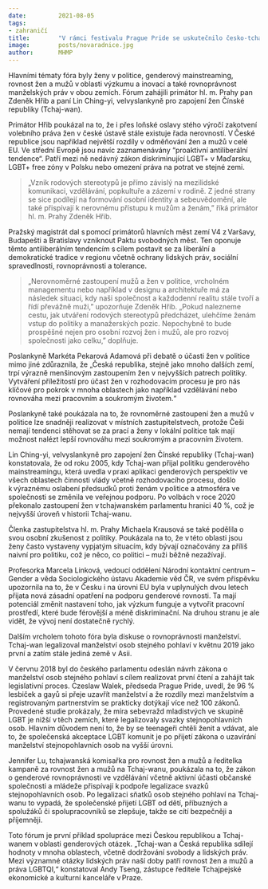 ```yaml
---
date:         2021-08-05
tags:         
- zahraničí
title:        "V rámci festivalu Prague Pride se uskutečnilo česko-tchajwanské online fórum o rovnosti mezi ženami a muži"
image: 	      posts/novaradnice.jpg
author:       MHMP
---
```


Hlavními tématy fóra byly ženy v politice, genderový mainstreaming, rovnost žen a mužů v oblasti výzkumu a inovací a také rovnoprávnost manželských práv v obou zemích. Fórum zahájili primátor hl. m. Prahy pan Zdeněk Hřib a paní Lin Ching-yi, velvyslankyně pro zapojení žen Čínské republiky (Tchaj-wan). 

Primátor Hřib poukázal na to, že i přes loňské oslavy stého výročí zakotvení volebního práva žen v české ústavě stále existuje řada nerovností. V České republice jsou například největší rozdíly v odměňování žen a mužů v celé EU. Ve střední Evropě jsou navíc zaznamenávány “proaktivní antiliberální tendence“. Patří mezi ně nedávný zákon diskriminující LGBT+ v Maďarsku, LGBT+ free zóny v Polsku nebo omezení práva na potrat ve stejné zemi. 

> „Vznik rodových stereotypů je přímo závislý na mezilidské komunikaci, vzdělávání, popkultuře a zázemí v rodině.  Z jedné strany se sice podílejí na formování osobní identity a sebeuvědomění, ale také přispívají k nerovnému přístupu k mužům a ženám,” říká primátor hl. m. Prahy Zdeněk Hřib.   

Pražský magistrát dal s pomocí primátorů hlavních měst zemí V4 z Varšavy, Budapešti a Bratislavy vzniknout Paktu svobodných měst. Ten oponuje těmto antiliberálním tendencím s cílem postavit se za liberální a demokratické tradice v regionu včetně ochrany lidských práv, sociální spravedlnosti, rovnoprávnosti a tolerance. 

> „Nerovnoměrné zastoupení mužů a žen v politice, vrcholném managementu nebo například v designu a architektuře má za následek situaci, kdy naši společnost a každodenní realitu stále tvoří a řídí převážně muži,” upozorňuje Zdeněk Hřib. „Pokud nalezneme cestu, jak utváření rodových stereotypů předcházet, ulehčíme ženám vstup do politiky a manažerských pozic. Nepochybně to bude prospěšné nejen pro osobní rozvoj žen i mužů, ale pro rozvoj společnosti jako celku,” doplňuje.   

Poslankyně Markéta Pekarová Adamová při debatě o účasti žen v politice mimo jiné zdůraznila, že „Česká republika, stejně jako mnoho dalších zemí, trpí výrazně menšinovým zastoupením žen v nejvyšších patrech politiky. Vytváření příležitostí pro účast žen v rozhodovacím procesu je pro nás klíčové pro pokrok v mnoha oblastech jako například vzdělávání nebo rovnováha mezi pracovním a soukromým životem.“ 

Poslankyně také poukázala na to, že rovnoměrné zastoupení žen a mužů v politice lze snadněji realizovat v místních zastupitelstvech, protože Češi nemají tendenci stěhovat se za prací a ženy v lokální politice tak mají možnost nalézt lepší rovnováhu mezi soukromým a pracovním životem. 

Lin Ching-yi, velvyslankyně pro zapojení žen Čínské republiky (Tchaj-wan) konstatovala, že od roku 2005, kdy Tchaj-wan přijal politiku genderového mainstreamingu, která uvedla v praxi aplikaci genderových perspektiv ve všech oblastech činnosti vlády včetně rozhodovacího procesu, došlo k výraznému oslabení předsudků proti ženám v politice a atmosféra ve společnosti se změnila ve veřejnou podporu. Po volbách v roce 2020 překonalo zastoupení žen v tchajwanském parlamentu hranici 40 %, což je nejvyšší úroveň v historii Tchaj-wanu. 

Členka zastupitelstva hl. m. Prahy Michaela Krausová se také podělila o svou osobní zkušenost z politiky. Poukázala na to, že v této oblasti jsou ženy často vystaveny vypjatým situacím, kdy bývají označovány za příliš naivní pro politiku, což je něco, co politici – muži běžně nezažívají. 

Profesorka Marcela Linková, vedoucí oddělení Národní kontaktní centrum – Gender a věda Sociologického ústavu Akademie věd ČR, ve svém příspěvku upozornila na to, že v Česku i na úrovni EU byla v uplynulých dvou letech přijata nová zásadní opatření na podporu genderové rovnosti. Ta mají potenciál změnit nastavení toho, jak výzkum funguje a vytvořit pracovní prostředí, které bude férovější a méně diskriminační. Na druhou stranu je ale vidět, že vývoj není dostatečně rychlý.

Dalším vrcholem tohoto fóra byla diskuse o rovnoprávnosti manželství. Tchaj-wan legalizoval manželství osob stejného pohlaví v květnu 2019 jako první a zatím stále jediná země v Asii. 

V červnu 2018 byl do českého parlamentu odeslán návrh zákona o manželství osob stejného pohlaví s cílem realizovat první čtení a zahájit tak legislativní proces. Czeslaw Walek, předseda Prague Pride, uvedl, že 96 % lesbiček a gayů si přeje uzavřít manželství a že rozdíly mezi manželstvím a registrovaným partnerstvím se prakticky dotýkají více než 100 zákonů. Provedené studie prokázaly, že míra sebevražd mladistvých ve skupině LGBT je nižší v těch zemích, které legalizovaly svazky stejnopohlavních osob. Hlavním důvodem není to, že by se teenageři chtěli ženit a vdávat, ale to, že společenská akceptace LGBT komunit je po přijetí zákona o uzavírání manželství stejnopohlavních osob na vyšší úrovni. 

Jennifer Lu, tchajwanská komisařka pro rovnost žen a mužů a ředitelka kampaně za rovnost žen a mužů na Tchaj-wanu, poukázala na to, že zákon o genderové rovnoprávnosti ve vzdělávání včetně aktivní účasti občanské společnosti a mládeže přispívají k podpoře legalizace svazků stejnopohlavních osob. Po legalizaci sňatků osob stejného pohlaví na Tchaj-wanu to vypadá, že společenské přijetí LGBT od dětí, příbuzných a spolužáků či spolupracovníků se zlepšuje, takže se cítí bezpečněji a příjemněji. 

Toto fórum je první příklad spolupráce mezi Českou republikou a Tchaj-wanem v oblasti genderových otázek. „Tchaj-wan a Česká republika sdílejí hodnoty v mnoha oblastech, včetně dodržování svobody a lidských práv. Mezi významné otázky lidských práv naší doby patří rovnost žen a mužů a práva LGBTQI,“ konstatoval Andy Tseng, zástupce ředitele Tchajpejské ekonomické a kulturní kanceláře v Praze. 
